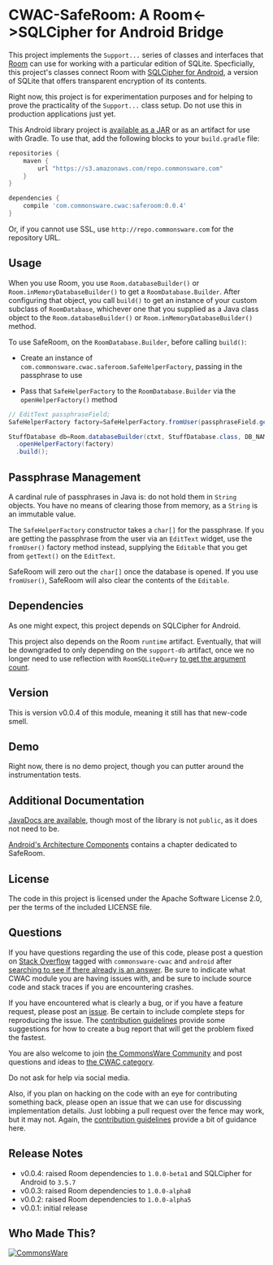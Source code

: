 CWAC-SafeRoom: A Room<->SQLCipher for Android Bridge
==========================================

This project implements the `Support...` series of classes and interfaces
that [Room](https://developer.android.com/topic/libraries/architecture/room.html)
can use for working with a particular edition of SQLite. Specficially, this
project's classes connect Room with [SQLCipher for Android](https://www.zetetic.net/sqlcipher/sqlcipher-for-android/),
a version of SQLite that offers transparent encryption of its contents.

Right now,
this project is for experimentation purposes and for helping to prove the
practicality of the `Support...` class setup. Do not use this in production
applications just yet.

This Android library project is 
[available as a JAR](https://github.com/commonsguy/cwac-saferoom/releases)
or as an artifact for use with Gradle. To use that, add the following
blocks to your `build.gradle` file:

```groovy
repositories {
    maven {
        url "https://s3.amazonaws.com/repo.commonsware.com"
    }
}

dependencies {
    compile 'com.commonsware.cwac:saferoom:0.0.4'
}
```

Or, if you cannot use SSL, use `http://repo.commonsware.com` for the repository
URL.

Usage
-----
When you use Room, you use `Room.databaseBuilder()` or `Room.inMemoryDatabaseBuilder()`
to get a `RoomDatabase.Builder`. After configuring that object, you call
`build()` to get an instance of your custom subclass of `RoomDatabase`, whichever
one that you supplied as a Java class object to the
`Room.databaseBuilder()` or `Room.inMemoryDatabaseBuilder()` method.

To use SafeRoom, on the `RoomDatabase.Builder`, before calling `build()`:

- Create an instance of `com.commonsware.cwac.saferoom.SafeHelperFactory`,
passing in the passphrase to use

- Pass that `SafeHelperFactory` to the `RoomDatabase.Builder` via the
`openHelperFactory()` method

```java
// EditText passphraseField;
SafeHelperFactory factory=SafeHelperFactory.fromUser(passphraseField.getText());

StuffDatabase db=Room.databaseBuilder(ctxt, StuffDatabase.class, DB_NAME)
  .openHelperFactory(factory)
  .build();
```

## Passphrase Management

A cardinal rule of passphrases in Java is: do not hold them in `String`
objects. You have no means of clearing those from memory, as a `String`
is an immutable value.

The `SafeHelperFactory` constructor takes a `char[]` for the passphrase. If
you are getting the passphrase from the user via an `EditText` widget,
use the `fromUser()` factory method instead, supplying the `Editable`
that you get from `getText()` on the `EditText`.

SafeRoom will zero out the `char[]` once the database is opened. If you use
`fromUser()`, SafeRoom will also clear the contents of the `Editable`.

Dependencies
------------
As one might expect, this project depends on SQLCipher for Android.

This project also depends on the Room `runtime` artifact. Eventually, that
will be downgraded to only depending on the `support-db` artifact, once
we no longer need to use reflection with `RoomSQLiteQuery`
[to get the argument count](https://issuetracker.google.com/issues/67038952).

Version
-------
This is version v0.0.4 of this module, meaning it still has that new-code smell.

Demo
----
Right now, there is no demo project, though you can putter around the instrumentation
tests.

Additional Documentation
------------------------
[JavaDocs are available](http://javadocs.commonsware.com/cwac/saferoom/index.html),
though most of the library is not `public`, as it does not need to be.

[Android's Architecture Components](https://commonsware.com/AndroidArch)
contains a chapter dedicated to SafeRoom.

License
-------
The code in this project is licensed under the Apache
Software License 2.0, per the terms of the included LICENSE
file.

Questions
---------
If you have questions regarding the use of this code, please post a question
on [Stack Overflow](http://stackoverflow.com/questions/ask) tagged with
`commonsware-cwac` and `android` after [searching to see if there already is an answer](https://stackoverflow.com/search?q=[commonsware-cwac]+saferoom). Be sure to indicate
what CWAC module you are having issues with, and be sure to include source code 
and stack traces if you are encountering crashes.

If you have encountered what is clearly a bug, or if you have a feature request,
please post an [issue](https://github.com/commonsguy/cwac-saferoom/issues).
Be certain to include complete steps for reproducing the issue.
The [contribution guidelines](CONTRIBUTING.md)
provide some suggestions for how to create a bug report that will get
the problem fixed the fastest.

You are also welcome to join
[the CommonsWare Community](https://community.commonsware.com/)
and post questions
and ideas to [the CWAC category](https://community.commonsware.com/c/cwac).

Do not ask for help via social media.

Also, if you plan on hacking
on the code with an eye for contributing something back,
please open an issue that we can use for discussing
implementation details. Just lobbing a pull request over
the fence may work, but it may not.
Again, the [contribution guidelines](CONTRIBUTING.md) provide a bit
of guidance here.

Release Notes
-------------
- v0.0.4: raised Room dependencies to `1.0.0-beta1` and SQLCipher for Android to `3.5.7`
- v0.0.3: raised Room dependencies to `1.0.0-alpha8`
- v0.0.2: raised Room dependencies to `1.0.0-alpha5`
- v0.0.1: initial release

Who Made This?
--------------
<a href="http://commonsware.com">![CommonsWare](http://commonsware.com/images/logo.png)</a>

